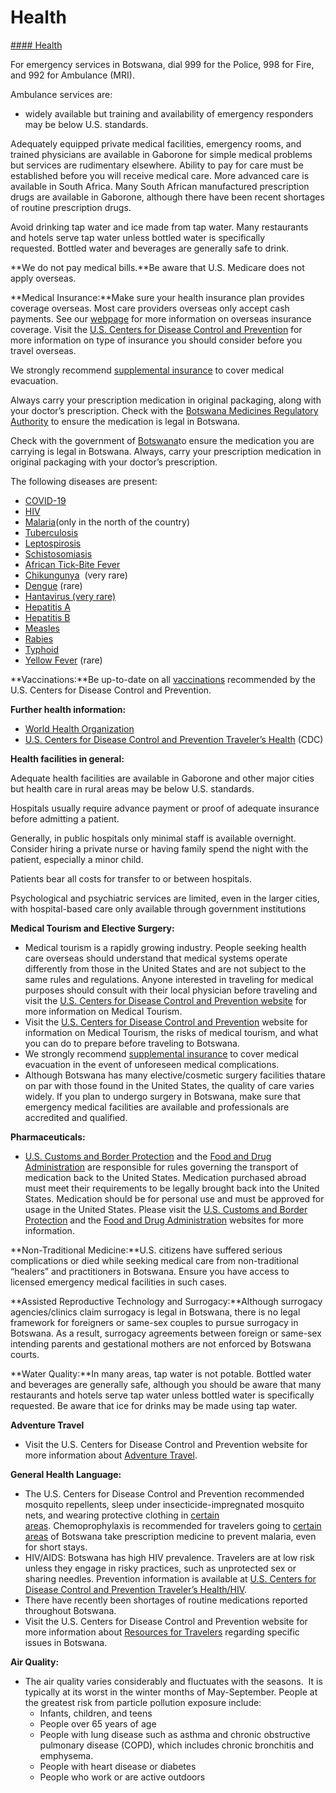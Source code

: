 # Health

[#### Health](javascript:void(0); "Health")

For emergency services in Botswana, dial 999 for the Police, 998 for Fire, and 992 for Ambulance (MRI).

Ambulance services are:

* widely available but training and availability of emergency responders may be below U.S. standards.

Adequately equipped private medical facilities, emergency rooms, and trained physicians are available in Gaborone for simple medical problems but services are rudimentary elsewhere. Ability to pay for care must be established before you will receive medical care. More advanced care is available in South Africa. Many South African manufactured prescription drugs are available in Gaborone, although there have been recent shortages of routine prescription drugs.

Avoid drinking tap water and ice made from tap water. Many restaurants and hotels serve tap water unless bottled water is specifically requested. Bottled water and beverages are generally safe to drink.

**We do not pay medical bills.**Be aware that U.S. Medicare does not apply overseas.

**Medical Insurance:**Make sure your health insurance plan provides coverage overseas. Most care providers overseas only accept cash payments. See our [webpage](https://travel.state.gov/content/travel/en/international-travel/before-you-go/your-health-abroad/Insurance_Coverage_Overseas.html) for more information on overseas insurance coverage. Visit the [U.S. Centers for Disease Control and Prevention](https://wwwnc.cdc.gov/travel/page/insurance) for more information on type of insurance you should consider before you travel overseas.

We strongly recommend [supplemental insurance](https://travel.state.gov/content/travel/en/international-travel/before-you-go/your-health-abroad/Insurance_Coverage_Overseas.html) to cover medical evacuation.

Always carry your prescription medication in original packaging, along with your doctor’s prescription. Check with the [Botswana Medicines Regulatory Authority](https://www.bomra.co.bw/) to ensure the medication is legal in Botswana.

Check with the government of [Botswana](https://www.bomra.co.bw/)to ensure the medication you are carrying is legal in Botswana. Always, carry your prescription medication in original packaging with your doctor’s prescription.

The following diseases are present:

* [COVID-19](https://wwwnc.cdc.gov/travel/noticescovid19)
* [HIV](https://wwwnc.cdc.gov/travel/diseases/hiv)
* [Malaria](https://wwwnc.cdc.gov/travel/diseases/malaria)(only in the north of the country)
* [Tuberculosis](https://wwwnc.cdc.gov/travel/diseases/tuberculosis)
* [Leptospirosis](https://wwwnc.cdc.gov/travel/diseases/leptospirosis)
* [Schistosomiasis](https://wwwnc.cdc.gov/travel/diseases/schistosomiasis)
* [African Tick-Bite Fever](https://wwwnc.cdc.gov/travel/diseases/african-tick-bite-fever)
* [Chikungunya](https://wwwnc.cdc.gov/travel/diseases/chikungunya)  (very rare)
* [Dengue](https://wwwnc.cdc.gov/travel/diseases/dengue) (rare)
* [Hantavirus (very rare)](https://wwwnc.cdc.gov/travel/diseases/hantavirus)
* [Hepatitis A](https://wwwnc.cdc.gov/travel/diseases/hepatitis-a)
* [Hepatitis B](https://wwwnc.cdc.gov/travel/diseases/hepatitis-b)
* [Measles](https://wwwnc.cdc.gov/travel/diseases/measles)
* [Rabies](https://wwwnc.cdc.gov/travel/diseases/rabies)
* [Typhoid](https://wwwnc.cdc.gov/travel/diseases/yellow-fever)
* [Yellow Fever](https://wwwnc.cdc.gov/travel/diseases/yellow-fever) (rare)

**Vaccinations:**Be up-to-date on all [vaccinations](https://wwwnc.cdc.gov/travel/destinations/traveler/none/botswana) recommended by the U.S. Centers for Disease Control and Prevention.

**Further health information:**

* [World Health Organization](https://www.who.int/)
* [U.S. Centers for Disease Control and Prevention Traveler’s Health](https://wwwnc.cdc.gov/travel/) (CDC)

**Health facilities in general:**

Adequate health facilities are available in Gaborone and other major cities but health care in rural areas may be below U.S. standards.

Hospitals usually require advance payment or proof of adequate insurance before admitting a patient.

Generally, in public hospitals only minimal staff is available overnight. Consider hiring a private nurse or having family spend the night with the patient, especially a minor child.

Patients bear all costs for transfer to or between hospitals.

Psychological and psychiatric services are limited, even in the larger cities, with hospital-based care only available through government institutions

**Medical Tourism and Elective Surgery:**

* Medical tourism is a rapidly growing industry. People seeking health care overseas should understand that medical systems operate differently from those in the United States and are not subject to the same rules and regulations. Anyone interested in traveling for medical purposes should consult with their local physician before traveling and visit the [U.S. Centers for Disease Control and Prevention website](https://wwwnc.cdc.gov/travel/page/travel-to-the-extreme) for more information on Medical Tourism.
* Visit the [U.S. Centers for Disease Control and Prevention](https://wwwnc.cdc.gov/travel/page/medical-tourism) website for information on Medical Tourism, the risks of medical tourism, and what you can do to prepare before traveling to Botswana.
* We strongly recommend [supplemental insurance](https://travel.state.gov/content/travel/en/international-travel/before-you-go/your-health-abroad/Insurance_Coverage_Overseas.html) to cover medical evacuation in the event of unforeseen medical complications.
* Although Botswana has many elective/cosmetic surgery facilities thatare on par with those found in the United States, the quality of care varies widely. If you plan to undergo surgery in Botswana, make sure that emergency medical facilities are available and professionals are accredited and qualified.

**Pharmaceuticals:**

* [U.S. Customs and Border Protection](https://travel.state.gov/content/travel/en/international-travel/before-you-go/your-health-abroad/insurance-providers-overseas.html) and the [Food and Drug Administration](https://www.fda.gov/drugs/buying-using-medicine-safely/buying-medicine-outside-united-states) are responsible for rules governing the transport of medication back to the United States. Medication purchased abroad must meet their requirements to be legally brought back into the United States. Medication should be for personal use and must be approved for usage in the United States. Please visit the [U.S. Customs and Border Protection](https://www.cbp.gov/travel/us-citizens/know-before-you-go/prohibited-and-restricted-items) and the [Food and Drug Administration](https://www.fda.gov/drugs/resourcesforyou/consumers/buyingusingmedicinesafely/buyingmedicinefromoutsidetheunitedstates/default.htm) websites for more information.

**Non-Traditional Medicine:**U.S. citizens have suffered serious complications or died while seeking medical care from non-traditional “healers” and practitioners in Botswana. Ensure you have access to licensed emergency medical facilities in such cases.

**Assisted Reproductive Technology and Surrogacy:**Although surrogacy agencies/clinics claim surrogacy is legal in Botswana, there is no legal framework for foreigners or same-sex couples to pursue surrogacy in Botswana. As a result, surrogacy agreements between foreign or same-sex intending parents and gestational mothers are not enforced by Botswana courts.

**Water Quality:**In many areas, tap water is not potable. Bottled water and beverages are generally safe, although you should be aware that many restaurants and hotels serve tap water unless bottled water is specifically requested. Be aware that ice for drinks may be made using tap water.

**Adventure Travel**

* Visit the U.S. Centers for Disease Control and Prevention website for more information about [Adventure Travel](https://wwwnc.cdc.gov/travel/page/travel-to-the-extreme).

**General Health Language:**

* The U.S. Centers for Disease Control and Prevention recommended mosquito repellents, sleep under insecticide-impregnated mosquito nets, and wearing protective clothing in [certain areas](https://wwwnc.cdc.gov/travel/yellowbook/2020/preparing-international-travelers/yellow-fever-vaccine-and-malaria-prophylaxis-information-by-country/). Chemoprophylaxis is recommended for travelers going to [certain areas](https://wwwnc.cdc.gov/travel/yellowbook/2020/preparing-international-travelers/yellow-fever-vaccine-and-malaria-prophylaxis-information-by-country/) of Botswana take prescription medicine to prevent malaria, even for short stays.
* HIV/AIDS: Botswana has high HIV prevalence. Travelers are at low risk unless they engage in risky practices, such as unprotected sex or sharing needles. Prevention information is available at [U.S. Centers for Disease Control and Prevention Traveler’s Health/HIV](https://wwwnc.cdc.gov/travel/diseases/hiv).
* There have recently been shortages of routine medications reported throughout Botswana.
* Visit the U.S. Centers for Disease Control and Prevention website for more information about [Resources for Travelers](https://wwwnc.cdc.gov/travel/page/resources-for-travelers) regarding specific issues in Botswana.

**Air Quality:**

* The air quality varies considerably and fluctuates with the seasons.  It is typically at its worst in the winter months of May-September. People at the greatest risk from particle pollution exposure include:
  + Infants, children, and teens
  + People over 65 years of age
  + People with lung disease such as asthma and chronic obstructive pulmonary disease (COPD), which includes chronic bronchitis and emphysema.
  + People with heart disease or diabetes
  + People who work or are active outdoors